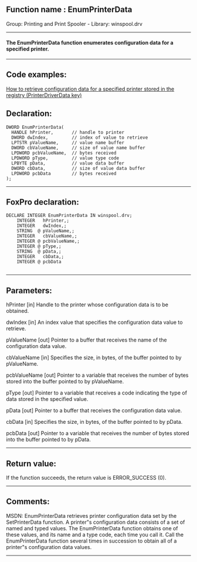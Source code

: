 
## Function name : EnumPrinterData
Group: Printing and Print Spooler - Library: winspool.drv    
***  


#### The EnumPrinterData function enumerates configuration data for a specified printer. 
***  


## Code examples:
[How to retrieve configuration data for a specified printer stored in the registry (PrinterDriverData key)](../../samples/sample_369.md)  

## Declaration:
```foxpro  
DWORD EnumPrinterData(
  HANDLE hPrinter,       // handle to printer
  DWORD dwIndex,         // index of value to retrieve
  LPTSTR pValueName,     // value name buffer
  DWORD cbValueName,     // size of value name buffer
  LPDWORD pcbValueName,  // bytes received
  LPDWORD pType,         // value type code
  LPBYTE pData,          // value data buffer
  DWORD cbData,          // size of value data buffer
  LPDWORD pcbData        // bytes received
);  
```  
***  


## FoxPro declaration:
```foxpro  
DECLARE INTEGER EnumPrinterData IN winspool.drv;
	INTEGER   hPrinter,;
	INTEGER   dwIndex,;
	STRING  @ pValueName,;
	INTEGER   cbValueName,;
	INTEGER @ pcbValueName,;
	INTEGER @ pType,;
	STRING  @ pData,;
	INTEGER   cbData,;
	INTEGER @ pcbData
  
```  
***  


## Parameters:
hPrinter 
[in] Handle to the printer whose configuration data is to be obtained. 

dwIndex 
[in] An index value that specifies the configuration data value to retrieve. 

pValueName 
[out] Pointer to a buffer that receives the name of the configuration data value.

cbValueName 
[in] Specifies the size, in bytes, of the buffer pointed to by pValueName.

pcbValueName 
[out] Pointer to a variable that receives the number of bytes stored into the buffer pointed to by pValueName. 

pType 
[out] Pointer to a variable that receives a code indicating the type of data stored in the specified value.

pData 
[out] Pointer to a buffer that receives the configuration data value. 

cbData 
[in] Specifies the size, in bytes, of the buffer pointed to by pData.

pcbData 
[out] Pointer to a variable that receives the number of bytes stored into the buffer pointed to by pData.   
***  


## Return value:
If the function succeeds, the return value is ERROR_SUCCESS (0).  
***  


## Comments:
MSDN: EnumPrinterData retrieves printer configuration data set by the SetPrinterData function. A printer"s configuration data consists of a set of named and typed values. The EnumPrinterData function obtains one of these values, and its name and a type code, each time you call it. Call the EnumPrinterData function several times in succession to obtain all of a printer"s configuration data values.   
  
***  

